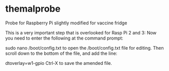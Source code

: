 # themalprobe
Probe for Raspberry Pi slightly modified for vaccine fridge

This is a very important step that is overlooked for Rasp Pi 2 and 3:
Now you need to enter the following at the command prompt:

sudo nano /boot/config.txt
to open the /boot/config.txt file for editing. Then scroll down to the bottom of the file, and add the line:

dtoverlay=w1-gpio
Ctrl-X to save the amended file.
